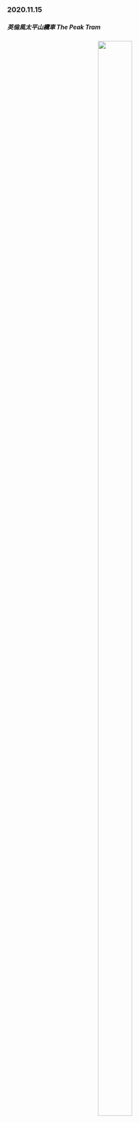 <h3>2020.11.15</h3>
<h5>英倫風太平山纜車 The Peak Tram</h5>
<center>
      <img src="/life/daily_hongkong/img_dailyhk/img_201115_1.jpg" width="40%" height="80%"> 
</center>
